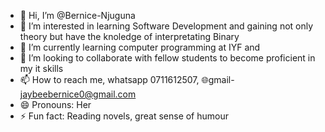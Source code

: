 - 👋 Hi, I’m @Bernice-Njuguna
- 👀 I’m interested in learning Software Development and gaining not only theory but have the knoledge of interpretating Binary
- 🌱 I’m currently learning computer programming at IYF and 
- 💞️ I’m looking to collaborate with fellow students to become proficient in my it skills
- 📫 How to reach me, whatsapp 0711612507, 🌐gmail- jaybeebernice0@gmail.com
- 😄 Pronouns: Her
- ⚡ Fun fact: Reading novels, great sense of humour

<!---
Bernice-Njuguna/Bernice-Njuguna is a ✨ special ✨ repository because its `README.md` (this file) appears on your GitHub profile.
You can click the Preview link to take a look at your changes.
--->
